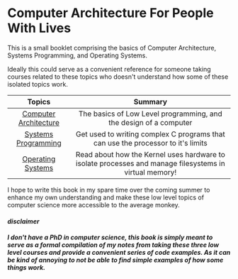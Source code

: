 # Computer Architecture For People With Lives

This is a small booklet comprising the basics of Computer Architecture, Systems Programming, and Operating Systems.

Ideally this could serve as a convenient reference for someone taking courses related to these topics who doesn't understand how some of these isolated topics work. 

|Topics          | Summary|
|:-------------: | :-----:|
| [Computer Architecture](https://github.com/DavidAwad/Computer-Architecture-for-People-with-Lives/blob/master/Computer-Architecture/Overview.md) | The basics of Low Level programming, and the design of a computer | 
| [Systems Programming](https://github.com/DavidAwad/Computer-Architecture-for-People-with-Lives/blob/master/Systems-Programming/Overview.md)  | Get used to writing complex C programs that can use the processor to it's limits |
| [Operating Systems](https://github.com/DavidAwad/Computer-Architecture-for-People-with-Lives/blob/master/Operating-Systems/Overview.md)  | Read about how the Kernel uses hardware to isolate processes and manage filesystems in virtual memory! |

I hope to write this book in my spare time over the coming summer to enhance my own understanding and make these low level topics of computer science more accessible to the average monkey.



#### *disclaimer*  

##### I don't have a PhD in computer science, this book is simply meant to serve as a formal compilation of my notes from taking these three low level courses and provide a convenient series of code examples. As it can be kind of annoying to not be able to find simple examples of how some things work. 

